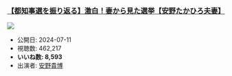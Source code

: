 ### [【都知事選を振り返る】激白！妻から見た選挙【安野たかひろ夫妻】](https://www.youtube.com/watch?v=-HcHYKuQElo)
[![](https://img.youtube.com/vi/-HcHYKuQElo/sddefault.jpg)](https://www.youtube.com/watch?v=-HcHYKuQElo)
-   公開日: 2024-07-11
-   視聴数: 462,217
-   **いいね数: 8,593**
-   出演者: [安野貴博](/rehacq_fan/people/安野貴博 "wikilink")
